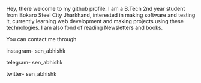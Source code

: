 Hey, there welcome to my github profile.
I am a B.Tech 2nd year student from Bokaro Steel City Jharkhand, interested in making software and testing it, currently learning web development and making projects using these technologies.
I am also fond of reading Newsletters and books.

You can contact me through

instagram- sen_abhishk

telegram- sen_abhishk

twitter- sen_abhishk


<!---
abhishksen/abhishksen is a ✨ special ✨ repository because its `README.md` (this file) appears on your GitHub profile.
You can click the Preview link to take a look at your changes.
--->
